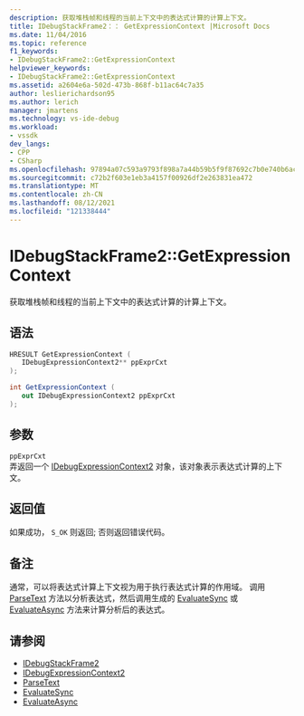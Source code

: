 ```yaml
---
description: 获取堆栈帧和线程的当前上下文中的表达式计算的计算上下文。
title: IDebugStackFrame2：： GetExpressionContext |Microsoft Docs
ms.date: 11/04/2016
ms.topic: reference
f1_keywords:
- IDebugStackFrame2::GetExpressionContext
helpviewer_keywords:
- IDebugStackFrame2::GetExpressionContext
ms.assetid: a2604e6a-502d-473b-868f-b11ac64c7a35
author: leslierichardson95
ms.author: lerich
manager: jmartens
ms.technology: vs-ide-debug
ms.workload:
- vssdk
dev_langs:
- CPP
- CSharp
ms.openlocfilehash: 97894a07c593a9793f898a7a44b59b5f9f87692c7b0e740b6ace6ce502e8cc57
ms.sourcegitcommit: c72b2f603e1eb3a4157f00926df2e263831ea472
ms.translationtype: MT
ms.contentlocale: zh-CN
ms.lasthandoff: 08/12/2021
ms.locfileid: "121338444"
---
```

# <a name="idebugstackframe2getexpressioncontext"></a>IDebugStackFrame2::GetExpressionContext
获取堆栈帧和线程的当前上下文中的表达式计算的计算上下文。

## <a name="syntax"></a>语法

```cpp
HRESULT GetExpressionContext ( 
   IDebugExpressionContext2** ppExprCxt
);
```

```csharp
int GetExpressionContext ( 
   out IDebugExpressionContext2 ppExprCxt
);
```

## <a name="parameters"></a>参数
`ppExprCxt`\
弄返回一个 [IDebugExpressionContext2](../../../extensibility/debugger/reference/idebugexpressioncontext2.md) 对象，该对象表示表达式计算的上下文。

## <a name="return-value"></a>返回值
 如果成功， `S_OK` 则返回; 否则返回错误代码。

## <a name="remarks"></a>备注
 通常，可以将表达式计算上下文视为用于执行表达式计算的作用域。 调用 [ParseText](../../../extensibility/debugger/reference/idebugexpressioncontext2-parsetext.md) 方法以分析表达式，然后调用生成的 [EvaluateSync](../../../extensibility/debugger/reference/idebugexpression2-evaluatesync.md) 或 [EvaluateAsync](../../../extensibility/debugger/reference/idebugexpression2-evaluateasync.md) 方法来计算分析后的表达式。

## <a name="see-also"></a>请参阅
- [IDebugStackFrame2](../../../extensibility/debugger/reference/idebugstackframe2.md)
- [IDebugExpressionContext2](../../../extensibility/debugger/reference/idebugexpressioncontext2.md)
- [ParseText](../../../extensibility/debugger/reference/idebugexpressioncontext2-parsetext.md)
- [EvaluateSync](../../../extensibility/debugger/reference/idebugexpression2-evaluatesync.md)
- [EvaluateAsync](../../../extensibility/debugger/reference/idebugexpression2-evaluateasync.md)
